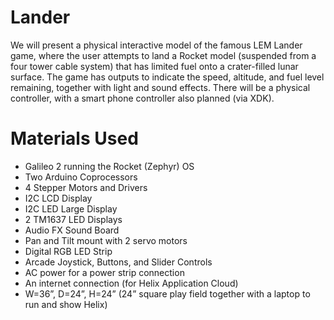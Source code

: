 # Lander
We will present a physical interactive model of the famous LEM Lander game, where the user attempts to land a Rocket model (suspended from a four tower cable system) that has limited fuel onto a crater-filled lunar surface.  The game has outputs to indicate the speed, altitude, and fuel level remaining, together with light and sound effects. There will be a physical controller, with a smart phone controller also planned (via XDK).

# Materials Used
 * Galileo 2 running the Rocket (Zephyr) OS
 * Two Arduino Coprocessors 
 * 4 Stepper Motors and Drivers 
 * I2C LCD Display
 * I2C LED Large Display
 * 2 TM1637 LED Displays
 * Audio FX Sound Board
 * Pan and Tilt mount with 2 servo motors
 * Digital RGB LED Strip
 * Arcade Joystick, Buttons, and Slider Controls
 * AC power for a power strip connection
 * An internet connection (for Helix Application Cloud)
 * W=36”, D=24”, H=24” (24” square play field together with a laptop to run and show Helix)
